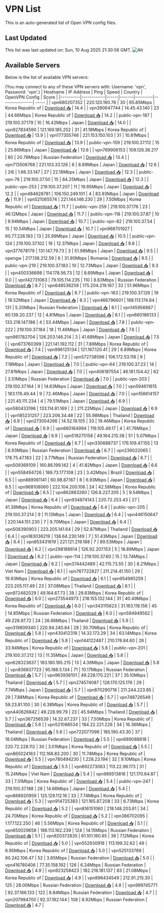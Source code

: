 # VPN List

This is an auto-generated list of Open VPN config files.

## Last Updated

This list was last updated on: Sun, 10 Aug 2025 21:30:58 GMT.
![Alt](https://repobeats.axiom.co/api/embed/186b98318ef1479477931607c1ad7d823f12451f.svg "Repobeats analytics image")

## Available Servers

Below is the list of available VPN servers:

(You may connect to any of these VPN servers with: Username: 'vpn', Password: 'vpn'.)
| Hostname | IP Address | Ping | Speed | Country | OpenVPN Config | Score |
|----------|------------|------|-------|---------|----------------| ----- |
| vpn680207352 | 220.120.190.76 | 30 | 65.85Mbps | Korea Republic of | [Download 📥](./configs/server_0_KR.ovpn) | 14.4 |
| vpn390647744 | 14.45.43.140 | 23 | 44.66Mbps | Korea Republic of | [Download 📥](./configs/server_1_KR.ovpn) | 14.2 |
| public-vpn-187 | 219.100.37.179 | 10 | 16.42Mbps | Japan | [Download 📥](./configs/server_2_JP.ovpn) | 14.0 |
| vpn927834590 | 121.169.185.252 | 31 | 41.18Mbps | Korea Republic of | [Download 📥](./configs/server_3_KR.ovpn) | 13.9 |
| vpn177355746 | 221.153.150.103 | 31 | 10.81Mbps | Korea Republic of | [Download 📥](./configs/server_4_KR.ovpn) | 13.9 |
| public-vpn-159 | 219.100.37.112 | 15 | 25.86Mbps | Japan | [Download 📥](./configs/server_5_JP.ovpn) | 13.6 |
| vpn769906153 | 109.126.36.217 | 80 | 20.76Mbps | Russian Federation | [Download 📥](./configs/server_6_RU.ovpn) | 13.4 |
| vpn713508768 | 221.103.33.126 | 6 | 8.89Mbps | Japan | [Download 📥](./configs/server_7_JP.ovpn) | 12.6 |
| 2i6 | 1.66.33.147 | 27 | 22.16Mbps | Japan | [Download 📥](./configs/server_8_JP.ovpn) | 12.3 |
| public-vpn-76 | 219.100.37.50 | 15 | 84.25Mbps | Japan | [Download 📥](./configs/server_9_JP.ovpn) | 12.3 |
| public-vpn-253 | 219.100.37.207 | 11 | 19.85Mbps | Japan | [Download 📥](./configs/server_10_JP.ovpn) | 12.2 |
| vpn484628781 | 106.150.249.101 | 4 | 83.93Mbps | Japan | [Download 📥](./configs/server_11_JP.ovpn) | 11.9 |
| vpn521065574 | 221.144.146.230 | 29 | 7.50Mbps | Korea Republic of | [Download 📥](./configs/server_12_KR.ovpn) | 11.7 |
| public-vpn-259 | 219.100.37.176 | 23 | 46.12Mbps | Japan | [Download 📥](./configs/server_13_JP.ovpn) | 11.7 |
| public-vpn-118 | 219.100.37.87 | 10 | 9.94Mbps | Japan | [Download 📥](./configs/server_14_JP.ovpn) | 10.7 |
| public-vpn-82 | 219.100.37.54 | 15 | 10.54Mbps | Japan | [Download 📥](./configs/server_15_JP.ovpn) | 10.7 |
| vpn968701927 | 60.77.226.183 | 13 | 25.99Mbps | Japan | [Download 📥](./configs/server_16_JP.ovpn) | 10.5 |
| public-vpn-124 | 219.100.37.102 | 16 | 12.37Mbps | Japan | [Download 📥](./configs/server_17_JP.ovpn) | 9.8 |
| vpn377678179 | 131.147.79.73 | 3 | 51.98Mbps | Japan | [Download 📥](./configs/server_18_JP.ovpn) | 9.5 |
| opengw | 217.138.212.59 | 6 | 31.90Mbps | Romania | [Download 📥](./configs/server_19_RO.ovpn) | 9.5 |
| public-vpn-219 | 219.100.37.183 | 10 | 12.73Mbps | Japan | [Download 📥](./configs/server_20_JP.ovpn) | 9.3 |
| vpn400336698 | 114.178.56.73 | 12 | 8.69Mbps | Japan | [Download 📥](./configs/server_21_JP.ovpn) | 9.0 |
| vpn142731063 | 79.105.114.235 | 110 | 8.63Mbps | Russian Federation | [Download 📥](./configs/server_22_RU.ovpn) | 8.7 |
| vpn648538259 | 175.204.219.167 | 32 | 51.96Mbps | Korea Republic of | [Download 📥](./configs/server_23_KR.ovpn) | 8.7 |
| public-vpn-163 | 219.100.37.126 | 19 | 18.52Mbps | Japan | [Download 📥](./configs/server_24_JP.ovpn) | 8.3 |
| vpn466796601 | 188.113.174.84 | 131 | 5.20Mbps | Russian Federation | [Download 📥](./configs/server_25_RU.ovpn) | 8.1 |
| vpn145956887 | 60.139.20.237 | 12 | 4.81Mbps | Japan | [Download 📥](./configs/server_26_JP.ovpn) | 8.1 |
| vpn660186133 | 133.218.147.186 | 4 | 53.44Mbps | Japan | [Download 📥](./configs/server_27_JP.ovpn) | 7.8 |
| public-vpn-222 | 219.100.37.184 | 18 | 11.46Mbps | Japan | [Download 📥](./configs/server_28_JP.ovpn) | 7.6 |
| vpn981782704 | 126.203.146.214 | 3 | 41.68Mbps | Japan | [Download 📥](./configs/server_29_JP.ovpn) | 7.5 |
| vpn673760399 | 221.141.192.112 | 31 | 7.89Mbps | Korea Republic of | [Download 📥](./configs/server_30_KR.ovpn) | 7.4 |
| vpn996125134 | 121.167.120.41 | 29 | 6.89Mbps | Korea Republic of | [Download 📥](./configs/server_31_KR.ovpn) | 7.2 |
| vpn572738596 | 106.172.53.118 | 9 | 7.18Mbps | Japan | [Download 📥](./configs/server_32_JP.ovpn) | 7.0 |
| public-vpn-64 | 219.100.37.23 | 14 | 27.81Mbps | Japan | [Download 📥](./configs/server_33_JP.ovpn) | 7.0 |
| vpn406187554 | 46.181.104.42 | 62 | 3.51Mbps | Russian Federation | [Download 📥](./configs/server_34_RU.ovpn) | 7.0 |
| public-vpn-203 | 219.100.37.164 | 9 | 14.63Mbps | Japan | [Download 📥](./configs/server_35_JP.ovpn) | 7.0 |
| vpn594611615 | 183.176.49.44 | 9 | 72.46Mbps | Japan | [Download 📥](./configs/server_36_JP.ovpn) | 7.0 |
| vpn158614157 | 221.45.111.234 | 4 | 79.51Mbps | Japan | [Download 📥](./configs/server_37_JP.ovpn) | 6.9 |
| vpn580433196 | 133.114.81.169 | 2 | 211.22Mbps | Japan | [Download 📥](./configs/server_38_JP.ovpn) | 6.9 |
| vpn185231257 | 223.206.34.48 | 22 | 55.98Mbps | Thailand | [Download 📥](./configs/server_39_TH.ovpn) | 6.9 |
| vpn273004266 | 14.52.19.105 | 33 | 19.46Mbps | Korea Republic of | [Download 📥](./configs/server_40_KR.ovpn) | 6.9 |
| vpn660164994 | 119.105.49.17 | 4 | 41.76Mbps | Japan | [Download 📥](./configs/server_41_JP.ovpn) | 6.9 |
| vpn519275158 | 49.164.215.38 | 51 | 5.07Mbps | Korea Republic of | [Download 📥](./configs/server_42_KR.ovpn) | 6.7 |
| vpn330688737 | 176.109.47.155 | 13 | 6.93Mbps | Russian Federation | [Download 📥](./configs/server_43_RU.ovpn) | 6.7 |
| vpn239022065 | 178.75.47.183 | 22 | 3.77Mbps | Russian Federation | [Download 📥](./configs/server_44_RU.ovpn) | 6.7 |
| vpn509369109 | 160.86.199.142 | 4 | 41.82Mbps | Japan | [Download 📥](./configs/server_45_JP.ovpn) | 6.6 |
| vpn558494726 | 189.73.177.108 | 23 | 3.42Mbps | Brazil | [Download 📥](./configs/server_46_BR.ovpn) | 6.5 |
| vpn889061141 | 60.98.87.167 | 8 | 6.93Mbps | Japan | [Download 📥](./configs/server_47_JP.ovpn) | 6.5 |
| vpn968108060 | 222.104.200.106 | 24 | 42.58Mbps | Korea Republic of | [Download 📥](./configs/server_48_KR.ovpn) | 6.5 |
| vpn862883260 | 126.8.227.205 | 5 | 9.54Mbps | Japan | [Download 📥](./configs/server_49_JP.ovpn) | 6.4 |
| vpn934874143 | 220.72.253.43 | 27 | 41.38Mbps | Korea Republic of | [Download 📥](./configs/server_50_KR.ovpn) | 6.4 |
| public-vpn-205 | 219.100.37.214 | 9 | 11.13Mbps | Japan | [Download 📥](./configs/server_51_JP.ovpn) | 6.4 |
| vpn446150647 | 220.144.151.230 | 7 | 9.70Mbps | Japan | [Download 📥](./configs/server_52_JP.ovpn) | 6.4 |
| vpn508390903 | 223.205.141.64 | 29 | 52.87Mbps | Thailand | [Download 📥](./configs/server_53_TH.ovpn) | 6.4 |
| vpn183036219 | 138.64.230.149 | 7 | 51.43Mbps | Japan | [Download 📥](./configs/server_54_JP.ovpn) | 6.4 |
| vpn853431619 | 221.121.219.188 | 7 | 89.53Mbps | Japan | [Download 📥](./configs/server_55_JP.ovpn) | 6.2 |
| vpn298188614 | 126.92.207.153 | 5 | 18.89Mbps | Japan | [Download 📥](./configs/server_56_JP.ovpn) | 6.2 |
| public-vpn-114 | 219.100.37.60 | 15 | 13.74Mbps | Japan | [Download 📥](./configs/server_57_JP.ovpn) | 6.2 |
| vpn374442489 | 42.115.73.55 | 30 | 8.21Mbps | Viet Nam | [Download 📥](./configs/server_58_VN.ovpn) | 6.1 |
| vpn767722827 | 211.214.41.150 | 29 | 19.93Mbps | Korea Republic of | [Download 📥](./configs/server_59_KR.ovpn) | 6.1 |
| vpn954985259 | 223.205.117.49 | 23 | 37.08Mbps | Thailand | [Download 📥](./configs/server_60_TH.ovpn) | 6.1 |
| vpn972482029 | 49.164.67.73 | 38 | 29.83Mbps | Korea Republic of | [Download 📥](./configs/server_61_KR.ovpn) | 6.0 |
| vpn273544973 | 218.155.132.144 | 31 | 40.49Mbps | Korea Republic of | [Download 📥](./configs/server_62_KR.ovpn) | 6.0 |
| vpn343115623 | 31.163.118.156 | 45 | 14.85Mbps | Russian Federation | [Download 📥](./configs/server_63_RU.ovpn) | 6.0 |
| vpn594949562 | 49.228.97.72 | 24 | 26.86Mbps | Thailand | [Download 📥](./configs/server_64_TH.ovpn) | 5.9 |
| vpn319809340 | 220.94.240.84 | 28 | 30.70Mbps | Korea Republic of | [Download 📥](./configs/server_65_KR.ovpn) | 5.8 |
| vpn430412318 | 14.32.173.29 | 34 | 63.14Mbps | Korea Republic of | [Download 📥](./configs/server_66_KR.ovpn) | 5.8 |
| vpn144122487 | 210.178.84.60 | 28 | 33.94Mbps | Korea Republic of | [Download 📥](./configs/server_67_KR.ovpn) | 5.8 |
| public-vpn-201 | 219.100.37.212 | 13 | 11.35Mbps | Japan | [Download 📥](./configs/server_68_JP.ovpn) | 5.8 |
| vpn628323637 | 183.180.185.215 | 13 | 4.39Mbps | Japan | [Download 📥](./configs/server_69_JP.ovpn) | 5.8 |
| vpn836837723 | 95.188.5.134 | 71 | 10.17Mbps | Russian Federation | [Download 📥](./configs/server_70_RU.ovpn) | 5.7 |
| vpn963936101 | 49.228.170.221 | 37 | 35.10Mbps | Thailand | [Download 📥](./configs/server_71_TH.ovpn) | 5.7 |
| vpn274574087 | 126.170.125.176 | 29 | 7.74Mbps | Japan | [Download 📥](./configs/server_72_JP.ovpn) | 5.7 |
| vpn870290718 | 211.244.223.85 | 29 | 7.88Mbps | Korea Republic of | [Download 📥](./configs/server_73_KR.ovpn) | 5.7 |
| vpn748726549 | 59.23.81.100 | 30 | 6.38Mbps | Korea Republic of | [Download 📥](./configs/server_74_KR.ovpn) | 5.7 |
| vpn440626842 | 49.228.99.79 | 23 | 45.94Mbps | Thailand | [Download 📥](./configs/server_75_TH.ovpn) | 5.7 |
| vpn367256539 | 14.32.67.237 | 33 | 7.50Mbps | Korea Republic of | [Download 📥](./configs/server_76_KR.ovpn) | 5.6 |
| vpn521088534 | 184.22.221.226 | 34 | 16.36Mbps | Thailand | [Download 📥](./configs/server_77_TH.ovpn) | 5.6 |
| vpn722077096 | 185.190.43.30 | 37 | 18.04Mbps | Russian Federation | [Download 📥](./configs/server_78_RU.ovpn) | 5.5 |
| vpn689088618 | 220.72.228.112 | 30 | 3.01Mbps | Korea Republic of | [Download 📥](./configs/server_79_KR.ovpn) | 5.5 |
| vpn865024163 | 112.166.83.200 | 30 | 11.74Mbps | Korea Republic of | [Download 📥](./configs/server_80_KR.ovpn) | 5.5 |
| vpn780494230 | 1.228.23.194 | 32 | 9.10Mbps | Korea Republic of | [Download 📥](./configs/server_81_KR.ovpn) | 5.5 |
| vpn892273063 | 113.22.96.173 | 31 | 15.24Mbps | Viet Nam | [Download 📥](./configs/server_82_VN.ovpn) | 5.4 |
| vpn989513816 | 121.170.64.87 | 33 | 7.31Mbps | Korea Republic of | [Download 📥](./configs/server_83_KR.ovpn) | 5.4 |
| public-vpn-247 | 219.100.37.188 | 28 | 14.66Mbps | Japan | [Download 📥](./configs/server_84_JP.ovpn) | 5.4 |
| vpn888920959 | 125.129.112.16 | 33 | 7.74Mbps | Korea Republic of | [Download 📥](./configs/server_85_KR.ovpn) | 5.3 |
| vpn914725383 | 121.165.87.208 | 33 | 6.73Mbps | Korea Republic of | [Download 📥](./configs/server_86_KR.ovpn) | 5.2 |
| vpn816151060 | 218.148.203.61 | 34 | 24.70Mbps | Korea Republic of | [Download 📥](./configs/server_87_KR.ovpn) | 5.2 |
| vpn386702095 | 1.177.122.250 | 46 | 5.56Mbps | Korea Republic of | [Download 📥](./configs/server_88_KR.ovpn) | 5.1 |
| vpn650029658 | 188.113.162.239 | 124 | 14.15Mbps | Russian Federation | [Download 📥](./configs/server_89_RU.ovpn) | 5.1 |
| vpn820372835 | 61.101.160.85 | 38 | 7.12Mbps | Korea Republic of | [Download 📥](./configs/server_90_KR.ovpn) | 5.0 |
| vpn552930918 | 113.199.32.62 | 49 | 6.95Mbps | Korea Republic of | [Download 📥](./configs/server_91_KR.ovpn) | 5.0 |
| vpn525133789 | 80.242.106.47 | 52 | 3.85Mbps | Russian Federation | [Download 📥](./configs/server_92_RU.ovpn) | 5.0 |
| vpn416780406 | 77.35.158.192 | 126 | 6.24Mbps | Russian Federation | [Download 📥](./configs/server_93_RU.ovpn) | 4.9 |
| vpn923258423 | 182.216.181.137 | 83 | 21.08Mbps | Korea Republic of | [Download 📥](./configs/server_94_KR.ovpn) | 4.9 |
| vpn896434549 | 212.91.215.30 | 125 | 28.00Mbps | Russian Federation | [Download 📥](./configs/server_95_RU.ovpn) | 4.8 |
| vpn999745771 | 92.37.166.133 | 122 | 8.84Mbps | Russian Federation | [Download 📥](./configs/server_96_RU.ovpn) | 4.7 |
| vpn207994700 | 92.37.182.144 | 108 | 8.92Mbps | Russian Federation | [Download 📥](./configs/server_97_RU.ovpn) | 4.7 |
